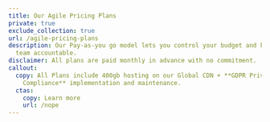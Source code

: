 ```yaml
---
title: Our Agile Pricing Plans
private: true
exclude_collection: true
url: /agile-pricing-plans
description: Our Pay-as-you go model lets you control your budget and keeps our
  team accountable.
disclaimer: All plans are paid monthly in advance with no commitment.  
callout:
  copy: All Plans include 400gb hosting on our Global CDN + **GDPR Privacy
    Compliance** implementation and maintenance.
  ctas:
    copy: Learn more
    url: /nope
---
```

